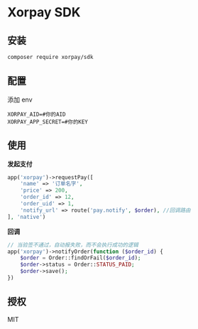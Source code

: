 # Xorpay SDK

## 安装

```bash
composer require xorpay/sdk
```

## 配置

添加 env

```env
XORPAY_AID=#你的AID
XORPAY_APP_SECRET=#你的KEY
```

## 使用
**发起支付**
```php
app('xorpay')->requestPay([
    'name' => '订单名字',
    'price' => 200,
    'order_id' => 12,
    'order_uid' => 1,
    'notify_url' => route('pay.notify', $order), //回调路由
], 'native')
```

**回调**
```php
// 当验签不通过，自动报失败，而不会执行成功的逻辑
app('xorpay')->notifyOrder(function ($order_id) {
    $order = Order::findOrFail($order_id);
    $order->status = Order::STATUS_PAID;
    $order->save();
})
```

## 授权
MIT
